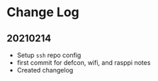 # Change Log

## 20210214

* Setup `ssh` repo config
* first commit for defcon, wifi, and rasppi notes
* Created changelog